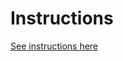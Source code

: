 # Instructions  

[See instructions here](https://thinkle-iacs.github.io/js1-docs/tutorials/interactiveGame/index)